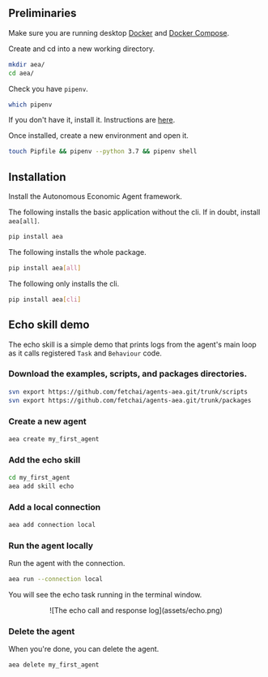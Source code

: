 ## Preliminaries

Make sure you are running desktop <a href="https://docs.docker.com/install/" target=_blank>Docker</a> and <a href="https://docs.docker.com/compose/install/" target=_blank>Docker Compose</a>.

Create and cd into a new working directory.

``` bash
mkdir aea/
cd aea/
```

Check you have `pipenv`.

``` bash
which pipenv
```

If you don't have it, install it. Instructions are <a href="https://pypi.org/project/pipenv/" target=_blank>here</a>.

Once installed, create a new environment and open it.

``` bash
touch Pipfile && pipenv --python 3.7 && pipenv shell
```


## Installation

Install the Autonomous Economic Agent framework.

The following installs the basic application without the cli. If in doubt, install `aea[all]`.
``` bash
pip install aea
```

The following installs the whole package.
``` bash
pip install aea[all]

```

The following only installs the cli.
``` bash
pip install aea[cli]
```


## Echo skill demo

The echo skill is a simple demo that prints logs from the agent's main loop as it calls registered `Task` and `Behaviour` code.


### Download the examples, scripts, and packages directories.
``` bash
svn export https://github.com/fetchai/agents-aea.git/trunk/scripts
svn export https://github.com/fetchai/agents-aea.git/trunk/packages
```

### Create a new agent
``` bash
aea create my_first_agent
```

### Add the echo skill 

``` bash
cd my_first_agent
aea add skill echo
```

### Add a local connection

``` bash
aea add connection local
```

### Run the agent locally

Run the agent with the connection.

``` bash
aea run --connection local
```

You will see the echo task running in the terminal window.

<center>![The echo call and response log](assets/echo.png)</center>


### Delete the agent

When you're done, you can delete the agent.

``` bash
aea delete my_first_agent
```


<br />
